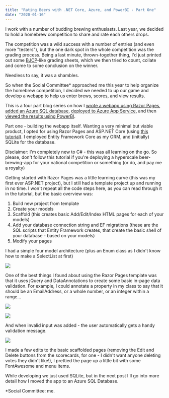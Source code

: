 ```yaml
---
title: "Rating Beers with .NET Core, Azure, and PowerBI - Part One"
date: "2020-01-16"
---
```


I work with a number of budding brewing enthusiasts. Last year, we decided to hold a homebrew competition to share and rate each others drops.

The competition was a wild success with a number of entries (and even more "testers"), but the one dark spot in the whole competition was the grading process. Being a last minute, thrown-together thing, I'd just printed out some [BJCP](https://www.bjcp.org)\-like grading sheets, which we then tried to count, collate and come to some conclusion on the winner.

Needless to say, it was a shambles.

So when the Social Committee\* approached me this year to help organize the homebrew competition, I decided we needed to up our game and develop a webapp to help us enter brews, scores, and view results.

This is a four part blog series on how I [wrote a webapp using Razor Pages](https://sysadminasaservice.blog/rating-beers-with-net-core-azure-and-powerbi-part-one/), [added an Azure SQL database](https://sysadminasaservice.blog/rating-beers-with-net-core-azure-and-powerbi-part-two/), [deployed to Azure App Service](https://sysadminasaservice.blog/rating-beers-with-net-core-azure-and-powerbi-part-three/), and then [viewed the results using PowerBI](https://sysadminasaservice.blog/rating-beers-with-net-core-azure-and-powerbi-part-four/).

Part one - building the webapp itself. Wanting a very minimal but viable product, I opted for using Razor Pages and ASP.NET Core (using [this tutorial](https://docs.microsoft.com/en-us/aspnet/core/tutorials/razor-pages/razor-pages-start?view=aspnetcore-3.1&tabs=visual-studio)). I employed Entity Framework Core as my ORM, and (initially) SQLite for the database.

Disclaimer: I'm completely new to C# - this was all learning on the go. So please, don't follow this tutorial if you're deploying a hyperscale beer-brewing-app for your national competition or something (or do, and pay me a royalty)

Getting started with Razor Pages was a little learning curve (this was my first ever ASP.NET project), but I still had a template project up and running in no time. I won't repeat all the code steps here, as you can read through it in the tutorial, but the basic overview was:

1. Build new project from template
2. Create your models
3. Scaffold (this creates basic Add/Edit/Index HTML pages for each of your models)
4. Add your database connection string and EF migrations (these are the SQL scripts that Entity Framework creates, that create the basic shell of your database - based on your models)
5. Modify your pages

I had a simple four model architecture (plus an Enum class as I didn't know how to make a SelectList at first)

![](https://sysadminasaservice.files.wordpress.com/2020/01/image-9.png?w=166)

One of the best things I found about using the Razor Pages template was that it uses jQuery and DataAnnotations to create some basic in-page data validation. For example, I could annotate a property in my class to say that it should be an EmailAddress, or a whole number, or an integer within a range...

![](https://sysadminasaservice.files.wordpress.com/2020/01/image-10.png?w=351)

![](https://sysadminasaservice.files.wordpress.com/2020/01/image-11.png?w=331)

And when invalid input was added - the user automatically gets a handy validation message.

![](https://sysadminasaservice.files.wordpress.com/2020/01/image-12.png?w=438)

I made a few edits to the basic scaffolded pages (removing the Edit and Delete buttons from the scorecards, for one - I didn't want anyone deleting votes they didn't like!), I prettied the page up a little bit with some FontAwesome and menu items.

While developing we just used SQLite, but in the next post I'll go into more detail how I moved the app to an Azure SQL Database.

\*Social Committee: me.
